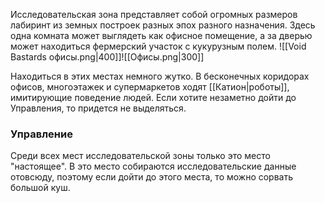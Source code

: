 Исследовательская зона представляет собой огромных размеров лабиринт из земных построек разных эпох  разного назначения. Здесь одна комната может выглядеть как офисное помещение, а за дверью может находиться фермерский участок с кукурузным полем. 
![[Void Bastards офисы.png|400]]![[Офисы.png|300]]

Находиться в этих местах немного жутко. В бесконечных коридорах офисов, многоэтажек и супермаркетов ходят [[Катион|роботы]], имитирующие поведение людей. Если хотите незаметно дойти до Управления, то придется не выделяться.

### Управление
Среди всех мест исследовательской зоны только это место "настоящее". В это место собираются исследовательские данные отовсюду, поэтому если дойти до этого места, то можно сорвать большой куш.